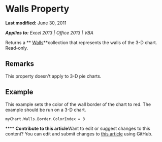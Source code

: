 
# Walls Property

 **Last modified:** June 30, 2011

 _**Applies to:** Excel 2013 | Office 2013 | VBA_

Returns a  ** [Walls](97c3a312-abf1-9da7-cbff-8e48737bf499.md)**collection that represents the walls of the 3-D chart. Read-only.


## Remarks

This property doesn't apply to 3-D pie charts.


## Example

This example sets the color of the wall border of the chart to red. The example should be run on a 3-D chart.


```
myChart.Walls.Border.ColorIndex = 3
```


****   **Contribute to this article**Want to edit or suggest changes to this content? You can edit and submit changes to  [this article](https://github.com/jhershey00/VBA_Excel_Test/OpenXMLCon/articles/74da4bfa-7b53-80d9-a673-42a67ffab787.md) using GitHub.

